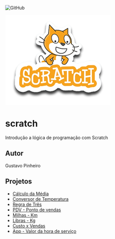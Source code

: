 ![GitHub](https://img.shields.io/github/license/pinheiro22/scratch?style=flat-query)

![Scratch](https://github.com/pinheiro22/scratch/blob/main/assets/icons/scratch.png)

# scratch
Introdução a lógica de programação com Scratch
## Autor
Gustavo Pinheiro 
## Projetos
- [Cálculo da Média](https://scratch.mit.edu/projects/881964109/)
- [Conversor de Temperatura](https://scratch.mit.edu/projects/882607784/)
- [Regra de Três](https://scratch.mit.edu/projects/882635435/)
- [PDV - Ponto de vendas](https://scratch.mit.edu/projects/883235971/)
- [Milhas - Km](https://scratch.mit.edu/projects/884616869/)
- [Libras - Kg](https://scratch.mit.edu/projects/884624642/)
- [Custo x Vendas](https://scratch.mit.edu/projects/884628433/)
- [App - Valor da hora de serviço](https://scratch.mit.edu/projects/884979245/)
